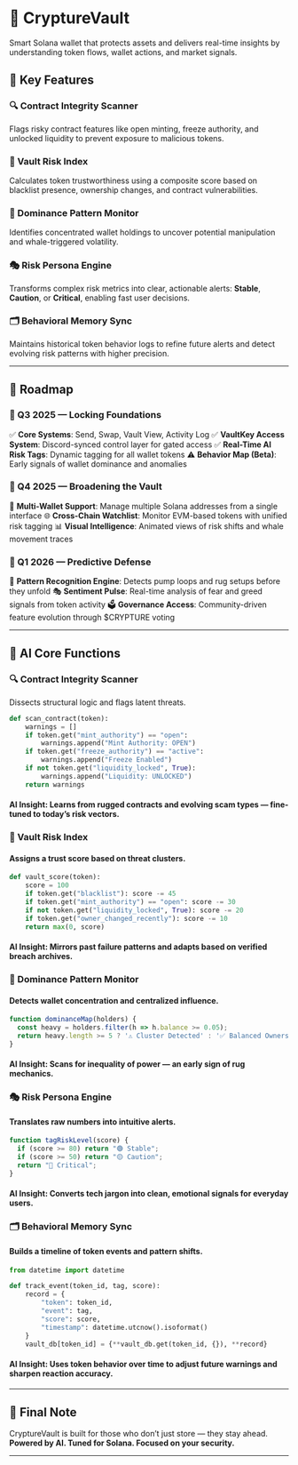 # 🧠 CryptureVault

Smart Solana wallet that protects assets and delivers real-time insights by understanding token flows, wallet actions, and market signals.

## 🔑 Key Features

### 🔍 Contract Integrity Scanner
Flags risky contract features like open minting, freeze authority, and unlocked liquidity to prevent exposure to malicious tokens.

### 🧪 Vault Risk Index
Calculates token trustworthiness using a composite score based on blacklist presence, ownership changes, and contract vulnerabilities.

### 🐋 Dominance Pattern Monitor
Identifies concentrated wallet holdings to uncover potential manipulation and whale-triggered volatility.

### 🎭 Risk Persona Engine
Transforms complex risk metrics into clear, actionable alerts: **Stable**, **Caution**, or **Critical**, enabling fast user decisions.

### 🗂 Behavioral Memory Sync
Maintains historical token behavior logs to refine future alerts and detect evolving risk patterns with higher precision.

---
## 📅 Roadmap

### 🔹 Q3 2025 — Locking Foundations
✅ **Core Systems**: Send, Swap, Vault View, Activity Log
✅ **VaultKey Access System**: Discord-synced control layer for gated access
✅ **Real-Time AI Risk Tags**: Dynamic tagging for all wallet tokens
⚠️ **Behavior Map (Beta)**: Early signals of wallet dominance and anomalies

### 🔸 Q4 2025 — Broadening the Vault
🔗 **Multi-Wallet Support**: Manage multiple Solana addresses from a single interface
🌐 **Cross-Chain Watchlist**: Monitor EVM-based tokens with unified risk tagging
📊 **Visual Intelligence**: Animated views of risk shifts and whale movement traces

### 🔮 Q1 2026 — Predictive Defense
🧠 **Pattern Recognition Engine**: Detects pump loops and rug setups before they unfold
🎭 **Sentiment Pulse**: Real-time analysis of fear and greed signals from token activity
🗳 **Governance Access**: Community-driven feature evolution through $CRYPTURE voting

---
## 🧠 AI Core Functions

### 🔍 Contract Integrity Scanner
Dissects structural logic and flags latent threats.

```python
def scan_contract(token):
    warnings = []
    if token.get("mint_authority") == "open":
        warnings.append("Mint Authority: OPEN")
    if token.get("freeze_authority") == "active":
        warnings.append("Freeze Enabled")
    if not token.get("liquidity_locked", True):
        warnings.append("Liquidity: UNLOCKED")
    return warnings
```
#### AI Insight: Learns from rugged contracts and evolving scam types — fine-tuned to today’s risk vectors.

### 🧪 Vault Risk Index
#### Assigns a trust score based on threat clusters.

```python
def vault_score(token):
    score = 100
    if token.get("blacklist"): score -= 45
    if token.get("mint_authority") == "open": score -= 30
    if not token.get("liquidity_locked", True): score -= 20
    if token.get("owner_changed_recently"): score -= 10
    return max(0, score)
```
#### AI Insight: Mirrors past failure patterns and adapts based on verified breach archives.

### 🐋 Dominance Pattern Monitor
#### Detects wallet concentration and centralized influence.

```js
function dominanceMap(holders) {
  const heavy = holders.filter(h => h.balance >= 0.05);
  return heavy.length >= 5 ? '⚠️ Cluster Detected' : '✅ Balanced Ownership';
}
```
#### AI Insight: Scans for inequality of power — an early sign of rug mechanics.

### 🎭 Risk Persona Engine
#### Translates raw numbers into intuitive alerts.

```js
function tagRiskLevel(score) {
  if (score >= 80) return "🟢 Stable";
  if (score >= 50) return "🟡 Caution";
  return "🔴 Critical";
}
```
#### AI Insight: Converts tech jargon into clean, emotional signals for everyday users.

### 🗂 Behavioral Memory Sync
#### Builds a timeline of token events and pattern shifts.

```python
from datetime import datetime

def track_event(token_id, tag, score):
    record = {
        "token": token_id,
        "event": tag,
        "score": score,
        "timestamp": datetime.utcnow().isoformat()
    }
    vault_db[token_id] = {**vault_db.get(token_id, {}), **record}
```
#### AI Insight: Uses token behavior over time to adjust future warnings and sharpen reaction accuracy.

---

## 🧾 Final Note

CryptureVault is built for those who don’t just store — they stay ahead.  
**Powered by AI. Tuned for Solana. Focused on your security.**

---
